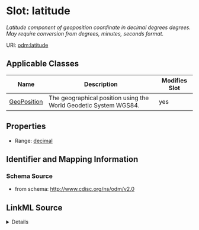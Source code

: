 # Slot: latitude


_Latitude component of geoposition coordinate in decimal degrees degrees. May require conversion from degrees, minutes, seconds format._



URI: [odm:latitude](http://www.cdisc.org/ns/odm/v2.0/latitude)



<!-- no inheritance hierarchy -->




## Applicable Classes

| Name | Description | Modifies Slot |
| --- | --- | --- |
[GeoPosition](GeoPosition.md) | The geographical position using the World Geodetic System WGS84. |  yes  |







## Properties

* Range: [decimal](decimal.md)





## Identifier and Mapping Information







### Schema Source


* from schema: http://www.cdisc.org/ns/odm/v2.0




## LinkML Source

<details>
```yaml
name: latitude
description: Latitude component of geoposition coordinate in decimal degrees degrees.
  May require conversion from degrees, minutes, seconds format.
from_schema: http://www.cdisc.org/ns/odm/v2.0
rank: 1000
alias: latitude
domain_of:
- GeoPosition
range: decimal

```
</details>